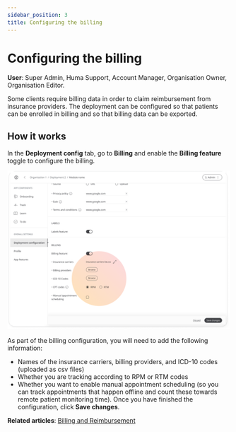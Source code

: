 ```yaml
---
sidebar_position: 3
title: Configuring the billing 
---
```

# Configuring the billing

**User**: Super Admin, Huma Support, Account Manager, Organisation Owner, Organisation Editor.

Some clients require billing data in order to claim reimbursement from insurance providers. The deployment can be configured so that patients can be enrolled in billing and so that billing data can be exported.

## How it works

In the **Deployment config** tab, go to **Billing** and enable the **Billing feature** toggle to configure the billing.

![IMAGE](./assets/ConfigureBilling.png)

As part of the billing configuration, you will need to add the following information:
- Names of the insurance carriers, billing providers, and ICD-10 codes (uploaded as csv files)
- Whether you are tracking according to RPM or RTM codes 
- Whether you want to enable manual appointment scheduling (so you can track appointments that happen offline and count these towards remote patient monitoring time).
Once you have finished the configuration, click **Save changes**.

**Related articles**: [Billing and Reimbursement](../../../clinician-portal/managing-patients/billing-and-reimbursement.md)
